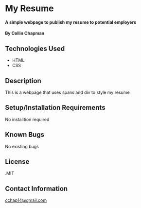 # My Resume

#### A simple webpage to publish my resume to potential employers

#### By Collin Chapman

## Technologies Used

* HTML
* CSS

## Description

This is a webpage that uses spans and div to style my resume

## Setup/Installation Requirements

No installtion required

## Known Bugs

No existing bugs

## License

.MIT

## Contact Information

cchap14@gmail.com